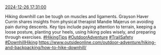 [2024-12-26 17:31:00](https://mstdn.social/@hill_wanderer/113720312474337773)

Hiking downhill can be tough on muscles and ligaments. Grayson Haver Currin shares insights from physical therapist Mandie Majerus on avoiding pain during descents. Key tips include paying attention to terrain, keeping a loose posture, planting your heels, using hiking poles wisely, and preparing through exercises. <a href="https://mstdn.social/tags/HikingTips" class="mention hashtag" rel="tag">#HikingTips</a> <a href="https://mstdn.social/tags/OutdoorAdventure" class="mention hashtag" rel="tag">#OutdoorAdventure</a> <a href="https://mstdn.social/tags/TrailSafety" class="mention hashtag" rel="tag">#TrailSafety</a> <a href="https://mstdn.social/tags/DownhillHiking" class="mention hashtag" rel="tag">#DownhillHiking</a> <a href="https://www.outsideonline.com/outdoor-adventure/hiking-and-backpacking/how-to-hike-downhill/" target="_blank" rel="nofollow noopener noreferrer" translate="no">https://www.outsideonline.com/outdoor-adventure/hiking-and-backpacking/how-to-hike-downhill/</a>